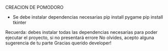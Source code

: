 CREACION DE POMODORO

- Se debe instalar dependencias necesarias
pip install pygame
pip install tkinter

Recuerda: debes instalar todas las dependencias necesarias para poder ejecutar el proyecto, si no presentará errore
No olvides, acepto alguna sugerencia de tu parte
Gracias querido developer!